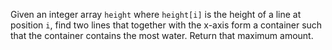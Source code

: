 Given an integer array `height` where `height[i]` is the height of a line at position `i`, find two lines that together with the x-axis form a container such that the container contains the most water. Return that maximum amount.
